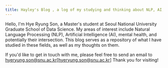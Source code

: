 ```yaml
---
title: Hayley's Blog , a log of my studying and thinking about NLP, AI, and Mental Health
---
```


Hello, I'm Hye Ryung Son, a Master's student at Seoul National University Graduate School of Data Science.
My areas of interest include Natural Language Processing (NLP), Artificial Intelligence (AI), mental health, and potentially their intersection.
This blog serves as a repository of what I have studied in these fields, as well as my thoughts on them.

If you'd like to get in touch with me, please feel free to send an email to hyeryung.son@snu.ac.kr[hyeryung.son@snu.ac.kr]
Thank you for visiting!
